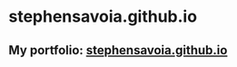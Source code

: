 # stephensavoia.github.io

## My portfolio: [stephensavoia.github.io](https://stephensavoia.github.io/)
